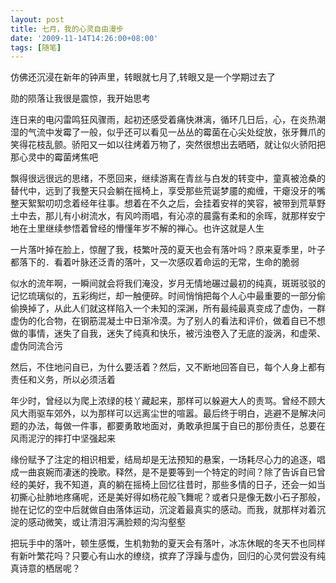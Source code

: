 ```yaml
---
layout: post
title: 七月，我的心灵自由漫步
date: '2009-11-14T14:26:00+08:00'
tags: [随笔]
---
```



仿佛还沉浸在新年的钟声里，转眼就七月了,转眼又是一个学期过去了

勋的陨落让我很是震惊，我开始思考

连日来的电闪雷鸣狂风骤雨，起初还感受着痛快淋漓，循环几日后，心，在炎热潮湿的气流中发霉了一般，似乎还可以看见一丛丛的霉菌在心尖处绽放，张牙舞爪的笑得花枝乱颤。骄阳又一如以往烤着万物了，突然很想出去晒晒，就让似火骄阳把那心灵中的霉菌烤焦吧


飘得很远很远的思绪，不愿回来，继续游离在青丝与白发的转变中，童真被沧桑的替代中，远到了我整天只会躺在摇椅上，享受那些荒诞梦靥的痴缠，干瘪没牙的嘴整天絮絮叨叨念着经年往事。想着在不久之后，会挂着安祥的笑容，被带到荒草野土中去，那儿有小树流水，有风吟雨唱，有沁凉的晨露有柔和的余晖，就那样安宁地在土里继续参悟着曾经的懵懂年岁不解的禅心。也许这就是人生

一片落叶掉在脸上，惊醒了我，枝繁叶茂的夏天也会有落叶吗？原来夏季里，叶子都落下的．看着叶脉还泛青的落叶，又一次感叹着命运的无常，生命的脆弱

似水的流年啊，一瞬间就会将我们淹没，岁月无情地碾过最初的纯真，斑斑驳驳的记忆琉璃似的，五彩绚烂，却一触便碎。时间悄悄把每个人心中最重要的一部分偷偷换掉了，从此人们就这样陷入一个未知的深渊，所有最纯最真变成了虚伪，一群虚伪的化合物，在钢筋混凝土中日渐冷漠。为了别人的看法和评价，做着自已不想做的事情，迷失了自我，迷失了纯真和快乐，被污浊卷入了无底的漩涡，和虚荣、虚伪同流合污

然后，不住地问自已，为什么要活着？然后，又不断地回答自已，每个人身上都有责任和义务，所以必须活着

年少时，曾经以为爬上浓绿的枝丫藏起来，那样可以躲避大人的责骂。曾经不顾大风大雨驱车郊外，以为那样可以远离尘世的喧嚣。最后终于明白，逃避不是解决问题的办法，每做一件事，都要勇敢地面对，勇敢承担属于自已的那份责任，总要在风雨泥泞的摔打中坚强起来

缘份赋予了注定的相识相爱，结局却是无法预知的悬案，一场耗尽心力的追逐，唱成一曲哀婉而凄迷的挽歌。释然，是不是要等到一个特定的时间？除了告诉自已曾经的美好，我不知道，真的躺在摇椅上回忆往昔时，那些多情的日子，还会一如当初撕心扯肺地疼痛呢，还是美好得如杨花般飞舞呢？或者只是像无数小石子那般，抛在记忆的空中后就做自由落体运动，沉淀着最真实的感动。而我，就那样对着沉淀的感动微笑，或让清泪泻满脸颊的沟沟壑壑

把玩手中的落叶，顿生感慨，生机勃勃的夏天会有落叶，冰冻休眠的冬天不也同样有新叶繁花吗？只要心有山水的缭绕，摈弃了浮躁与虚伪，回归的心灵何尝没有纯真诗意的栖居呢？
